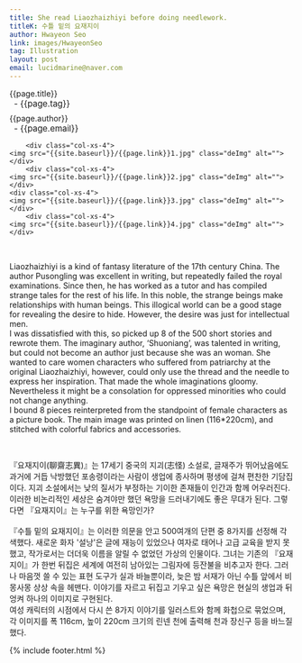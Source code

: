 ```yaml
---
title: She read Liaozhaizhiyi before doing needlework.
titleK: 수틀 밑의 요재지이
author: Hwayeon Seo
link: images/HwayeonSeo
tag: Illustration
layout: post
email: lucidmarine@naver.com
---	
```


<div class="container">

<div class="deDep">
{{page.title}}<br>
<p style="font-size:15px; margin:0px; padding:0px 0px 0px 8px; margin:0px 0px 8px 0px;">- {{page.tag}}</p>
{{page.author}}<br>
<p style="font-size:15px; margin:0px; padding:0px 0px 0px 8px;">- {{page.email}}</p>
</div>


<div class="row" class="imgcolor">
	
		<div class="col-xs-4">
	<img src="{{site.baseurl}}/{{page.link}}1.jpg" class="deImg" alt=""></div>
		<div class="col-xs-4">
	<img src="{{site.baseurl}}/{{page.link}}2.jpg" class="deImg" alt=""></div>
	<div class="col-xs-4">
	<img src="{{site.baseurl}}/{{page.link}}3.jpg" class="deImg" alt=""></div>
		<div class="col-xs-4">
	<img src="{{site.baseurl}}/{{page.link}}4.jpg" class="deImg" alt=""></div>
	
</div>
<br>

<div class="det lato">



Liaozhaizhiyi is a kind of fantasy literature of the 17th century China. The author Pusongling was excellent in writing, but repeatedly failed the royal examinations. Since then, he has worked as a tutor and has compiled strange tales for the rest of his life. In this noble, the strange beings make relationships with human beings. This illogical world can be a good stage for revealing the desire to hide. However, the desire was just for intellectual men.
<br>
I was dissatisfied with this, so picked up 8 of the 500 short stories and rewrote them. The imaginary author, ‘Shuoniang’, was talented in writing, but could not become an author just because she was an woman. She wanted to care women characters who suffered from patriarchy at the original Liaozhaizhiyi, however, could only use the thread and the needle to express her inspiration. That made the whole imaginations gloomy. Nevertheless it might be a consolation for oppressed minorities who could not change anything.
<br>
I bound 8 pieces reinterpreted from the standpoint of female characters as a picture book. The main image was printed on linen (116*220cm), and stitched with colorful fabrics and accessories.




</div>

<br>

<div class="noto">

『요재지이(聊齋志異)』는 17세기 중국의 지괴(志怪) 소설로, 글재주가 뛰어났음에도 과거에 거듭 낙방했던 포송령이라는 사람이 생업에 종사하며 평생에 걸쳐 편찬한 기담집이다. 지괴 소설에서는 낮의 질서가 부정하는 기이한 존재들이 인간과 함께 어우러진다. 이러한 비논리적인 세상은 숨겨야만 했던 욕망을 드러내기에도 좋은 무대가 된다. 그렇다면 『요재지이』는 누구를 위한 욕망인가?  
<br>
『수틀 밑의 요재지이』는 이러한 의문을 안고 500여개의 단편 중 8가지를 선정해 각색했다. 새로운 화자 '설낭'은 글에 재능이 있었으나 여자로 태어나 고급 교육을 받지 못했고, 작가로서는 더더욱 이름을 알릴 수 없었던 가상의 인물이다. 그녀는 기존의 『요재지이』가 한번 뒤집은 세계에 여전히 남아있는 그림자에 등잔불을 비추고자 한다. 그러나 마음껏 쓸 수 있는 표현 도구가 실과 바늘뿐이라, 늦은 밤 서재가 아닌 수틀 앞에서 비몽사몽 상상 속을 헤맨다. 이야기를 자르고 뒤집고 기우고 싶은 욕망은 현실의 생업과 뒤엉켜 하나의 이미지로 구현된다.
<br>
여성 캐릭터의 시점에서 다시 쓴 8가지 이야기를 일러스트와 함께 화첩으로 묶었으며, 각 이미지를 폭 116cm, 높이 220cm 크기의 린넨 천에 출력해 천과 장신구 등을 바느질했다.


</div>
{% include footer.html %} 